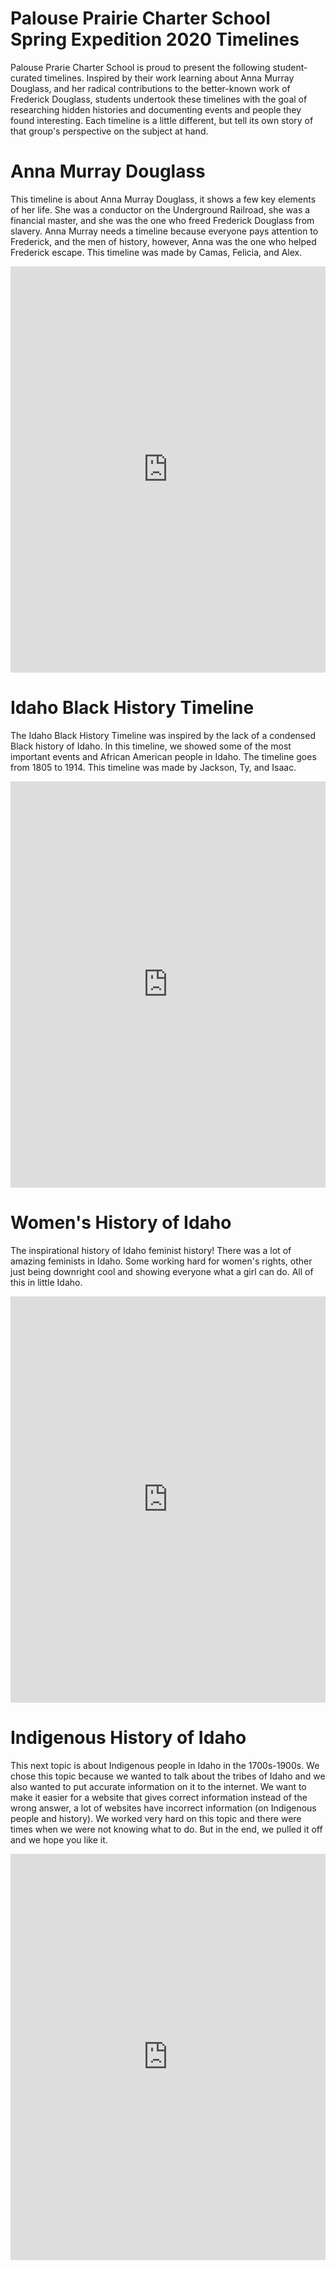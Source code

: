 # Palouse Prairie Charter School Spring Expedition 2020 Timelines #

Palouse Prarie Charter School is proud to present the following student-curated timelines. Inspired by their work learning about Anna Murray Douglass, and her radical contributions to the better-known work of Frederick Douglass, students undertook these timelines with the goal of researching hidden histories and documenting events and people they found interesting. Each timeline is a little different, but tell its own story of that group's perspective on the subject at hand.

# Anna Murray Douglass  #

This timeline is about Anna Murray Douglass, it shows a few key elements of her life. She was a conductor on the Underground Railroad, she was a financial master, and she was the one who freed Frederick Douglass from slavery. Anna Murray needs a timeline because everyone pays attention to Frederick, and the men of history, however, Anna was the one who helped Frederick escape. This timeline was made by Camas, Felicia, and Alex.

<iframe src='https://cdn.knightlab.com/libs/timeline3/latest/embed/index.html?source=1FRDlNRmtUJFj0g72IzOM-9AiC5QJcIXEkQHzaikqyRc&font=Default&lang=en&initial_zoom=2&height=650' width='100%' height='650' webkitallowfullscreen mozallowfullscreen allowfullscreen frameborder='0'></iframe>

# Idaho Black History Timeline #

The Idaho Black History Timeline was inspired by the lack of a condensed Black history of Idaho. In this timeline, we showed some of the most important events and African American people in Idaho. The timeline goes from 1805 to 1914. 
This timeline was made by Jackson, Ty, and Isaac.

<iframe src='https://cdn.knightlab.com/libs/timeline3/latest/embed/index.html?source=1DgTiu9gBV06rSPG-5Jj6HKhrMnC2Odtmtx-iT2PT-LI&font=Default&lang=en&initial_zoom=2&height=650' width='100%' height='650' webkitallowfullscreen mozallowfullscreen allowfullscreen frameborder='0'></iframe>

# Women's History of Idaho #

The inspirational history of Idaho feminist history! There was a lot of amazing feminists in Idaho. Some working hard for women's rights, other just being downright cool and showing everyone what a girl can do. All of this in little Idaho.

<iframe src='https://cdn.knightlab.com/libs/timeline3/latest/embed/index.html?source=10MixkOLS_ZlpWxHp7Ob99iDo2MO_ZruAP-8QVFe46IQ&font=Default&lang=en&initial_zoom=2&height=650' width='100%' height='650' webkitallowfullscreen mozallowfullscreen allowfullscreen frameborder='0'></iframe>

# Indigenous History of Idaho #

This next topic is about Indigenous people in Idaho in the 1700s-1900s. We chose this topic because we wanted to talk about the tribes of Idaho and we also wanted to put accurate information on it to the internet. We want to make it easier for a website that gives correct information instead of the wrong answer, a lot of websites have incorrect information (on Indigenous people and history). We worked very hard on this topic and there were times when we were not knowing what to do. But in the end, we pulled it off and we hope you like it.

<iframe src='https://cdn.knightlab.com/libs/timeline3/latest/embed/index.html?source=193O-4T9xyiMZSG2iEP9VZW4xM74IK_4R4xYFIndzwCs&font=Default&lang=en&initial_zoom=2&height=650' width='100%' height='650' webkitallowfullscreen mozallowfullscreen allowfullscreen frameborder='0'></iframe>


